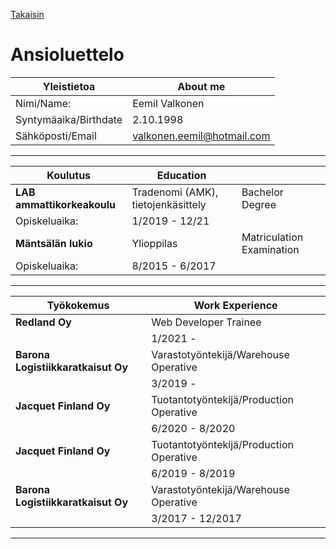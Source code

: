 [Takaisin](https://github.com/eemilvalkonen/Main/blob/master/README.md)


# Ansioluettelo

| Yleistietoa |    About me        |
|-------------|-------------|
| Nimi/Name:      | Eemil Valkonen |
| Syntymäaika/Birthdate     | 2.10.1998      |
| Sähköposti/Email | valkonen.eemil@hotmail.com      |

***

| Koulutus |   Education         | |
|-------------|-------------|---------|
| **LAB ammattikorkeakoulu**      | Tradenomi (AMK), tietojenkäsittely | Bachelor Degree |
| Opiskeluaika:     | 1/2019 - 12/21      |
| **Mäntsälän lukio** | Ylioppilas      | Matriculation Examination |
| Opiskeluaika: | 8/2015 - 6/2017      |

***

| Työkokemus |  Work Experience    |
|-------------|-------------|
| **Redland Oy**      | Web Developer Trainee |
|     | 1/2021 -      |
| **Barona Logistiikkaratkaisut Oy** | Varastotyöntekijä/Warehouse Operative      |
|  | 3/2019 -     |
| **Jacquet Finland Oy** | Tuotantotyöntekijä/Production Operative      |
|  | 6/2020 - 8/2020     |
| **Jacquet Finland Oy** | Tuotantotyöntekijä/Production Operative      |
|  | 6/2019 - 8/2019     |
| **Barona Logistiikkaratkaisut Oy** | Varastotyöntekijä/Warehouse Operative      |
|  | 3/2017 - 12/2017     |

***
